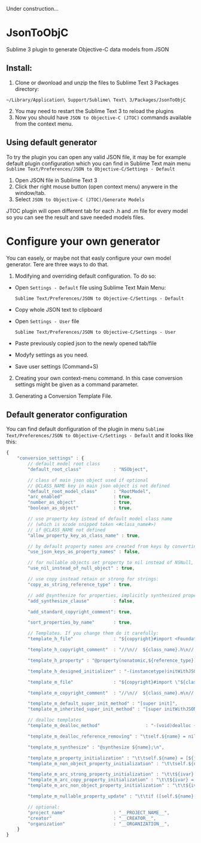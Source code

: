 Under construction...

# JsonToObjC
Sublime 3 plugin to generate Objective-C data models from JSON

## Install:

1. Clone or dwonload and unzip the files to Sublime Text 3 Packages directory:

  `~/Library/Application\ Support/Sublime\ Text\ 3/Packages/JsonToObjC`

2. You may need to restart the Sublime Text 3 to reload the plugins
3. Now you should have `JSON to Objective-C (JTOC)` commands available from the context menu.

## Using default generator

To try the plugin you can open any valid JSON file, it may be for example default plugin configuration
which you can find in Sublime Text main menu `Sublime Text/Preferences/JSON to Objective-C/Settings - Default`

1. Open JSON file in Sublime Text 3
2. Click ther right mouse button (open context menu) anywere in the window/tab.
3. Select `JSON to Objective-C (JTOC)/Generate Models`

JTOC plugin will open different tab for each .h and .m file for every model so you can see the result and save needed models files.


# Configure your own generator

You can easely, or maybe not that easly configure your own model generator.
Tere are three ways to do that.

1. Modifying and overriding default configuration.
  To do so:
  * Open `Settings - Default` file using Sublime Text Main Menu:
  
    `Sublime Text/Preferences/JSON to Objective-C/Settings - Default`
    
  * Copy whole JSON text to clipboard
  * Open `Settings - User` file
  
    `Sublime Text/Preferences/JSON to Objective-C/Settings - User`
    
  * Paste previously copied json to the newly opened tab/file
  * Modyfy settings as you need.
  * Save user settings (Command+S)
  
2. Creating your own context-menu command. In this case conversion settings might be given as a command parameter.

3. Generating a Conversion Template File.

## Default generator configuration

You can find default donfiguration of the plugin in menu `Sublime Text/Preferences/JSON to Objective-C/Settings - Default` and it looks like this:

```JavaScript
{
	"conversion_settings" : {
		// default model root class
		"default_root_class"			: "NSObject",

		// class of main json object used if optional
		// @CLASS_NAME key in main json object is not defined 
		"default_root_model_class"		: "RootModel",
		"arc_enabled"					: true,
		"number_as_object"				: true,
		"boolean_as_object"				: true,

		// use property key istead of default model class name
		// (which is xcode snipped token <#class_name#>)
		// if @CLASS_NAME not defined
		"allow_property_key_as_class_name" : true,

		// by default property names are created from keys by converting to camel case and removeing undersocres
		"use_json_keys_as_property_names" : false,

		// for nullable objects set property to nil instead of NSNull, default is true
		"use_nil_instead_of_null_object" : true,

		// use copy instead retain or strong for strings:
		"copy_as_string_reference_type"	: true,

		// add @synthesize for properties, implicitly synthesized property has ivar name '_propertyName', when explicitly synthesized has ivar name "propertyName"
		"add_synthesize_clause"			: false,

		"add_standard_copyright_comment": true,

		"sort_properties_by_name"		: true,

		// Templates. If you change them do it carefully:
		"template_h_file"				: "${copyright}#import <Foundation/Foundation.h>\n\nNS_ASSUME_NONNULL_BEGIN\n@interface ${class_name} : ${base_class_name}\n\n${properties_declaration}\n${designed_initializer}@end\nNS_ASSUME_NONNULL_END",

		"template_h_copyright_comment"	: "//\n//  ${class_name}.h\n//  ${project_name}\n//\n//  Created by ${creator} on ${date}.\n//  Copyright (c) ${year} ${organization}. All rights reserved.\n//\n\n",

		"template_h_property" : "@property(nonatomic,${reference_type}) ${type} ${name};\n",

		"template_h_designed_initializer" : "-(instancetype)initWithJSON:(nullable NSDictionary*)json;\n\n",

		"template_m_file"				: "${copyright}#import \"${class_name}.h\"\n\n@implementation ${class_name}\n\n${synthesizes}${dealloc}-(id)initWithJSON:(NSDictionary*)${json_dictionary_name} {\n\tself = ${super_init_method};\n\tif (self) {\n${init_content}\t}\n\treturn self;\n}\n\n@end",

		"template_m_copyright_comment"	: "//\n//  ${class_name}.m\n//  ${project_name}\n//\n//  Created by ${creator} on ${date}.\n//  Copyright (c) ${year} ${organization}. All rights reserved.\n//\n\n",

		"template_m_default_super_init_method" : "[super init]",
		"template_m_inherited_super_init_method" : "[super initWithJSON:${json_dictionary_name}]",

		// dealloc templates
		"template_m_dealloc_method" 				: "-(void)dealloc {\n${dealloc_code}\t[super dealloc];\n}\n\n",

		"template_m_dealloc_reference_removing" : "\tself.${name} = nil;\n",

		"template_m_synthesize" : "@synthesize ${name};\n",

		"template_m_property_initialization" : "\t\tself.${name} = [${json_dictionary_name} objectForKey:@\"${json_key}\"];\n",
		"template_m_non_object_property_initialization" : "\t\tself.${name} = [[${json_dictionary_name} objectForKey:@\"${json_key}\"] ${value_getter_name}];\n",

		"template_m_arc_strong_property_initialization" : "\t\t${ivar} = [${json_dictionary_name} objectForKey:@\"${json_key}\"];\n",
		"template_m_arc_copy_property_initialization" : "\t\t${ivar} = [[${json_dictionary_name} objectForKey:@\"${json_key}\"] copy];\n",
		"template_m_arc_non_object_property_initialization" : "\t\t${ivar} = [[${json_dictionary_name} objectForKey:@\"${json_key}\"] ${value_getter_name}];\n",

		"template_m_nullable_property_update" : "\t\tif ([self.${name} isKindOfClass:[NSNull class]]) self.${name} = nil;\n",

		// optional:
		"project_name" 					: "__PROJECT_NAME__",
		"creator" 						: "__CREATOR__",
		"organization" 					: "__ORGANIZATION__",
	}
}
```
